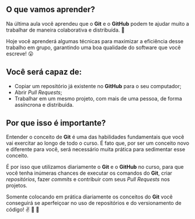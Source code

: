 ## O que vamos aprender?

Na última aula você aprendeu que o **Git** e o **GitHub** podem te ajudar muito a trabalhar de maneira colaborativa e distribuída. 🧩

Hoje você aprenderá algumas técnicas para maximizar a eficiência desse trabalho em grupo, garantindo uma boa qualidade do software que você escreve! 😮


## Você será capaz de:

- Copiar um repositório já existente no **GitHub** para o seu computador;
- Abrir _Pull Requests_;
- Trabalhar em um mesmo projeto, com mais de uma pessoa, de forma assíncrona e distribuída.


## Por que isso é importante?

Entender o conceito de **Git** é uma das habilidades fundamentais que você vai exercitar ao longo de todo o curso. É fato que, por ser um conceito novo e diferente para você, será necessário muita prática para sedimentar esse conceito.

É por isso que utilizamos diariamente o **Git** e o **GitHub** no curso, para que você tenha inúmeras chances de executar os comandos do **Git**, criar _repositórios_, fazer _commits_ e contribuir com seus _Pull Requests_ nos projetos.

Somente colocando em prática diariamente os conceitos do **Git** você conseguirá se aperfeiçoar no uso de repositórios e do versionamento de código! ✌️ 💪 👊
